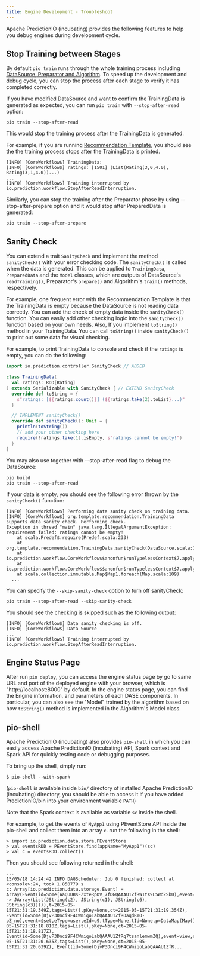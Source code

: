 ```yaml
---
title: Engine Development - Troubleshoot
---
```


Apache PredictionIO (incubating) provides the following features to help you
debug engines during development cycle.

## Stop Training between Stages

By default `pio train` runs through the whole training process including
[DataSource, Preparator and Algorithm](/templates/recommendation/dase/). To
speed up the development and debug cycle, you can stop the process after each
stage to verify it has completed correctly.

If you have modified DataSource and want to confirm the TrainingData is
generated as expected, you can run `pio train` with `--stop-after-read` option:

```
pio train --stop-after-read
```

This would stop the training process after the TrainingData is generated.

For example, if you are running [Recommendation
Template](/templates/recommendation/quickstart/), you should see the the
training process stops after the TrainingData is printed.

```
[INFO] [CoreWorkflow$] TrainingData:
[INFO] [CoreWorkflow$] ratings: [1501] (List(Rating(3,0,4.0), Rating(3,1,4.0))...)
...
[INFO] [CoreWorkflow$] Training interrupted by io.prediction.workflow.StopAfterReadInterruption.
```

Similarly, you can stop the training after the Preparator phase by using
--stop-after-prepare option and it would stop after PreparedData is generated:

```
pio train --stop-after-prepare
```

##  Sanity Check

You can extend a trait `SanityCheck` and implement the method
`sanityCheck()` with your error checking code. The `sanityCheck()` is called
when the data is generated. This can be applied to `TrainingData`, `PreparedData` and the `Model` classes, which are outputs of DataSource's `readTraining()`, Preparator's `prepare()` and Algorithm's `train()` methods, respectively.

For example, one frequent error with the Recommendation Template is that the
TrainingData is empty because the DataSource is not reading data correctly. You
can add the check of empty data inside the `sanityCheck()` function. You can
easily add other checking logic into the `sanityCheck()` function based on your
own needs. Also, If you implement `toString()` method in your TrainingData. You can call
`toString()` inside `sanityCheck()` to print out some data for visual checking.

For example, to print TrainingData to console and check if the `ratings` is empty, you can
do the following:

```scala
import io.prediction.controller.SanityCheck // ADDED

class TrainingData(
  val ratings: RDD[Rating]
) extends Serializable with SanityCheck { // EXTEND SanityCheck
  override def toString = {
    s"ratings: [${ratings.count()}] (${ratings.take(2).toList}...)"
  }

  // IMPLEMENT sanityCheck()
  override def sanityCheck(): Unit = {
    println(toString())
    // add your other checking here
    require(!ratings.take(1).isEmpty, s"ratings cannot be empty!")
  }
}
```

You may also use together with --stop-after-read flag to debug the DataSource:

```
pio build
pio train --stop-after-read
```

If your data is empty, you should see the following error thrown by the
`sanityCheck()` function:

```
[INFO] [CoreWorkflow$] Performing data sanity check on training data.
[INFO] [CoreWorkflow$] org.template.recommendation.TrainingData supports data sanity check. Performing check.
Exception in thread "main" java.lang.IllegalArgumentException: requirement failed: ratings cannot be empty!
	at scala.Predef$.require(Predef.scala:233)
	at org.template.recommendation.TrainingData.sanityCheck(DataSource.scala:73)
	at io.prediction.workflow.CoreWorkflow$$anonfun$runTypelessContext$7.apply(Workflow.scala:474)
	at io.prediction.workflow.CoreWorkflow$$anonfun$runTypelessContext$7.apply(Workflow.scala:465)
	at scala.collection.immutable.Map$Map1.foreach(Map.scala:109)
  ...
```

You can specify the `--skip-sanity-check` option to turn off sanityCheck:

```
pio train --stop-after-read --skip-sanity-check
```

You should see the checking is skipped such as the following output:

```
[INFO] [CoreWorkflow$] Data sanity checking is off.
[INFO] [CoreWorkflow$] Data Source
...
[INFO] [CoreWorkflow$] Training interrupted by io.prediction.workflow.StopAfterReadInterruption.
```

## Engine Status Page

After run `pio deploy`, you can access the engine status page by go to same URL and port of the deployed engine with your browser, which is "http://localhost:8000" by default. In the engine status page, you can find the Engine information, and parameters of each DASE components. In particular, you can also see the "Model" trained by the algorithm based on how `toString()` method is implemented in the Algorithm's Model class.

## pio-shell

Apache PredictionIO (incubating) also provides `pio-shell` in which you can
easily access Apache PredictionIO (incubating) API, Spark context and Spark API
for quickly testing code or debugging purposes.

To bring up the shell, simply run:

```
$ pio-shell --with-spark
```

(`pio-shell` is available inside `bin/` directory of installed Apache
PredictionIO (incubating) directory, you should be able to access it if you have
added PredictionIO/bin into your environment variable `PATH`)

Note that the Spark context is available as variable `sc` inside the shell.

For example, to get the events of `MyApp1` using PEventStore API inside the pio-shell and collect them into an array `c`. run the following in the shell:

```
> import io.prediction.data.store.PEventStore
> val eventsRDD = PEventStore.find(appName="MyApp1")(sc)
> val c = eventsRDD.collect()
```

Then you should see following returned in the shell:

```
...
15/05/18 14:24:42 INFO DAGScheduler: Job 0 finished: collect at <console>:24, took 1.850779 s
c: Array[io.prediction.data.storage.Event] = Array(Event(id=Some(AaQUUBsFZxteRpDV_7fDGQAAAU1ZfRW1tX9LSWdZSb0),event=$set,eType=item,eId=i42,tType=None,tId=None,p=DataMap(Map(categories -> JArray(List(JString(c2), JString(c1), JString(c6), JString(c3))))),t=2015-05-15T21:31:19.349Z,tags=List(),pKey=None,ct=2015-05-15T21:31:19.354Z), Event(id=Some(DjvP3Dnci9F4CWmiqoLabQAAAU1ZfROaqdRYO-pZ_no),event=$set,eType=user,eId=u9,tType=None,tId=None,p=DataMap(Map()),t=2015-05-15T21:31:18.810Z,tags=List(),pKey=None,ct=2015-05-15T21:31:18.817Z), Event(id=Some(DjvP3Dnci9F4CWmiqoLabQAAAU1ZfRq7tsanlemwmZQ),event=view,eType=user,eId=u9,tType=Some(item),tId=Some(i25),p=DataMap(Map()),t=2015-05-15T21:31:20.635Z,tags=List(),pKey=None,ct=2015-05-15T21:31:20.639Z), Event(id=Some(DjvP3Dnci9F4CWmiqoLabQAAAU1ZfR...
```

